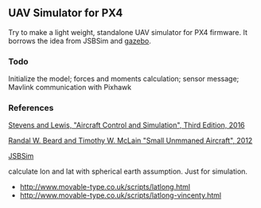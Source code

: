 ## UAV Simulator for PX4  ##


Try to make a light weight, standalone UAV simulator for PX4 firmware. It borrows the idea from JSBSim and [gazebo](https://github.com/PX4/sitl_gazebo).

### Todo

Initialize the model;
forces and moments calculation;
sensor message;
Mavlink communication with Pixhawk 


### References

[Stevens and Lewis, "Aircraft Control and Simulation",  Third Edition, 2016](http://www.wiley.com/WileyCDA/WileyTitle/productCd-1118870980.html)

[Randal W. Beard and Timothy W. McLain "Small Unmmaned Aircraft", 2012](http://press.princeton.edu/titles/9632.html)

[JSBSim](http://jsbsim.sourceforge.net/)

calculate lon and lat with spherical earth assumption.  Just for simulation.
  * http://www.movable-type.co.uk/scripts/latlong.html
  * http://www.movable-type.co.uk/scripts/latlong-vincenty.html
